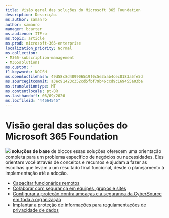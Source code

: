 ```yaml
---
title: Visão geral das soluções do Microsoft 365 Foundation
description: Descrição.
ms.author: samanro
author: samanro
manager: bcarter
ms.audience: ITPro
ms.topic: article
ms.prod: microsoft-365-enterprise
localization_priority: Normal
ms.collection:
- M365-subscription-management
- M365solutions
ms.custom: ''
f1.keywords: NOCSH
ms.openlocfilehash: 49d58c8d489906519f0c5e3aab4cec8183a5fe5d
ms.sourcegitcommit: a3ec91423c352cd5fbf79b46ccd9c169455a03ba
ms.translationtype: MT
ms.contentlocale: pt-BR
ms.lasthandoff: 06/09/2020
ms.locfileid: "44664545"
---
```

# <a name="microsoft-365-foundation-solutions-overview"></a>Visão geral das soluções do Microsoft 365 Foundation


![](https://docs.microsoft.com/office/media/icons/blocks-blue.png) **soluções de base** de blocos essas soluções oferecem uma orientação completa para um problema específico de negócios ou necessidades. Eles orientam você através de conceitos e recursos e ajudam a fazer as escolhas que levam a um resultado final funcional, desde o planejamento à implementação até a adoção. 

- [Capacitar funcionários remotos](empower-people-to-work-remotely.md)
- [Colaborar com segurança em equipes, grupos e sites](setup-secure-collaboration-with-teams.md)
- [Configurar a proteção contra ameaças e a segurança da CyberSource em toda a organização](deploy-threat-protection.md)
- [Implantar a proteção de informações para regulamentações de privacidade de dados](information-protection-deploy.md)
